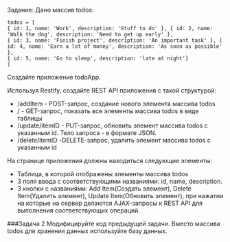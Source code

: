  Задание:
Дано массив todos:
```
todos = [
{ id: 1, name: 'Work', description: 'Stuff to do' }, { id: 2, name: 'Walk the dog', description: 'Need to get up early' },
{ id: 3, name: 'Finish project', description: 'An important task' }, { id: 4, name: 'Earn a lot of money', description: 'As soon as possible' },
{ id: 5, name: 'Go to sleep', description: 'late at night'}
]
```
Создайте приложение todoApp.

Используя Restify, создайте REST API приложения с такой структурой:
* /addItem - POST-запрос, создание нового элемента массива todos
* / - GET-запрос, показать все элементы массива todos в виде таблицы
* /update/itemID - PUT-запрос, обновить элемент массива todos с указанным id. Тело
запроса - в формате JSON.
* /delete/itemID -DELETE-запрос, удалить элемент массива todos с указанным id

На странице приложения должны находиться следующие элементы:
* Таблица, в которой отображены элементы массива todos
* 3 поля ввода с соответствующими названиями: id, name, description.
* 3 кнопки с названиями: Add Item(Создать элемент), Delete Item(Удалить элемент),
Update Item(Обновить элемент), при нажатии на которые на сервер делаются AJAX-запросы к REST API для выполнения соответствующих операций.


###Задача 2
Модифицируйте код предыдущей задачи. Вместо массива todos для хранения данных используйте базу данных.

